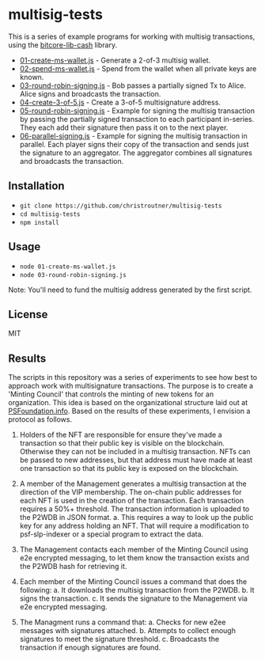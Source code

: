 # multisig-tests

This is a series of example programs for working with multisig transactions, using the [bitcore-lib-cash](https://github.com/bitpay/bitcore/tree/master/packages/bitcore-lib-cash) library.

- [01-create-ms-wallet.js](./01-create-ms-wallet.js) - Generate a 2-of-3 multisig wallet.
- [02-spend-ms-wallet.js](./02-spend-ms-wallet.js) - Spend from the wallet when all private keys are known.
- [03-round-robin-signing.js](./03-round-robin-signing.js) - Bob passes a partially signed Tx to Alice. Alice signs and broadcasts the transaction.
- [04-create-3-of-5.js](./04-create-3-of-5.js) - Create a 3-of-5 multisignature address.
- [05-round-robin-signing.js](./05-round-robin-signing.js) - Example for signing the multisig transaction by passing the partially signed transaction to each participant in-series. They each add their signature then pass it on to the next player.
- [06-parallel-signing.js](./06-parallel-signing.js) - Example for signing the multisig transaction in parallel. Each player signs their copy of the transaction and sends just the signature to an aggregator. The aggregator combines all signatures and broadcasts the transaction.

## Installation

- `git clone https://github.com/christroutner/multisig-tests`
- `cd multisig-tests`
- `npm install`

## Usage

- `node 01-create-ms-wallet.js`
- `node 03-round-robin-signing.js`

Note: You'll need to fund the multisig address generated by the first script.

## License
MIT

## Results
The scripts in this repository was a series of experiments to see how best to approach work with multisignature transactions. The purpose is to create a 'Minting Council' that controls the minting of new tokens for an organization. This idea is based on the organizational structure laid out at [PSFoundation.info](https://psfoundation.info). Based on the results of these experiments, I envision a protocol as follows.

1. Holders of the NFT are responsible for ensure they've made a transaction so that their public key is visible on the blockchain. Otherwise they can not be included in a multisig transaction. NFTs can be passed to new addresses, but that address must have made at least one transaction so that its public key is exposed on the blockchain.

2. A member of the Management generates a multisig transaction at the direction of the VIP membership. The on-chain public addresses for each NFT is used in the creation of the transaction. Each transaction requires a 50%+ threshold. The transaction information is uploaded to the P2WDB in JSON format.
	a. This requires a way to look up the public key for any address holding an NFT. That will require a modification to psf-slp-indexer or a special program to extract the data.

3. The Management contacts each member of the Minting Council using e2e encrypted messaging, to let them know the transaction exists and the P2WDB hash for retrieving it.

4. Each member of the Minting Council issues a command that does the following:
	a. It downloads the multisig transaction from the P2WDB.
	b. It signs the transaction.
	c. It sends the signature to the Management via e2e encrypted messaging.
  
5. The Managment runs a command that:
	a. Checks for new e2ee messages with signatures attached.
	b. Attempts to collect enough signatures to meet the signature threshold.
	c. Broadcasts the transaction if enough signatures are found.
